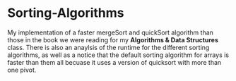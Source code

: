 # Sorting-Algorithms
My implementation of a faster mergeSort and quickSort algorithm than those in the book we were reading for my **Algorithms & Data Structures** class.
There is also an anaylsis of the runtime for the different sorting algorithms, as well as a notice that the default sorting algorithm for arrays
is faster than them all becuase it uses a version of quicksort with more than one pivot.
